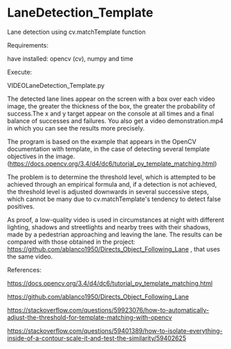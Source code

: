 # LaneDetection_Template
Lane detection using cv.matchTemplate function

Requirements:

have installed: opencv (cv), numpy and time

Execute:

VIDEOLaneDetection_Template.py

The detected lane lines appear on the screen with a box over each video image, the greater the thickness of the box, the greater the probability of success.The x and y target appear on the console at all times and a final balance of successes and failures.
You also get a video demonstration.mp4 in which you can see the results more precisely.

The program is based on the example that appears in the OpenCV documentation with template, in the case of detecting several template objectives in the image. (https://docs.opencv.org/3.4/d4/dc6/tutorial_py_template_matching.html)

The problem is to determine the threshold level, which is attempted to be achieved through an empirical formula and, if a detection is not achieved, the threshold level is adjusted downwards in several successive steps, which cannot be many due to cv.matchTemplate's tendency to detect false positives.

As proof, a low-quality video is used in circumstances at night with different lighting, shadows and streetlights and nearby trees with their shadows, made by a pedestrian approaching and leaving the lane. The results can be compared with those obtained in the project:
https://github.com/ablanco1950/Directs_Object_Following_Lane , that uses the same video.


References:

https://docs.opencv.org/3.4/d4/dc6/tutorial_py_template_matching.html

https://github.com/ablanco1950/Directs_Object_Following_Lane

https://stackoverflow.com/questions/59923076/how-to-automatically-adjust-the-threshold-for-template-matching-with-opencv

https://stackoverflow.com/questions/59401389/how-to-isolate-everything-inside-of-a-contour-scale-it-and-test-the-similarity/59402625
